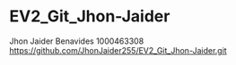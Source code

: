 # EV2_Git_Jhon-Jaider
Jhon Jaider Benavides
1000463308
https://github.com/JhonJaider255/EV2_Git_Jhon-Jaider.git
